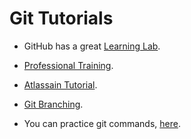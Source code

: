 # Git Tutorials

- GitHub has a great [Learning Lab](https://lab.github.com/).

- [Professional Training](https://services.github.com/).

- [Atlassain Tutorial](https://www.atlassian.com/git/tutorials/learn-git-with-bitbucket-cloud).

- [Git Branching](https://learngitbranching.js.org/).

- You can practice git commands, [here](https://learngitbranching.js.org/).
